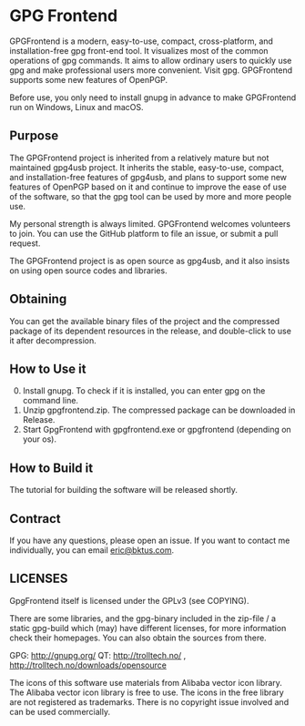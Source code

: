 # GPG Frontend

GPGFrontend is a modern, easy-to-use, compact, cross-platform, and installation-free gpg front-end tool. It visualizes
most of the common operations of gpg commands. It aims to allow ordinary users to quickly use gpg and make professional
users more convenient. Visit gpg. GPGFrontend supports some new features of OpenPGP.

Before use, you only need to install gnupg in advance to make GPGFrontend run on Windows, Linux and macOS.

Purpose
-----
The GPGFrontend project is inherited from a relatively mature but not maintained gpg4usb project. It inherits the
stable, easy-to-use, compact, and installation-free features of gpg4usb, and plans to support some new features
of OpenPGP based on it and continue to improve the ease of use of the software, so that the gpg tool can be used by more
and more people use.

My personal strength is always limited. GPGFrontend welcomes volunteers to join. You can use the GitHub platform to file
an issue, or submit a pull request.

The GPGFrontend project is as open source as gpg4usb, and it also insists on using open source codes and libraries.


Obtaining
---------
You can get the available binary files of the project and the compressed package of its dependent resources in the
release, and double-click to use it after decompression.

How to Use it
---------

0. Install gnupg. To check if it is installed, you can enter gpg on the command line.
1. Unzip gpgfrontend.zip. The compressed package can be downloaded in Release.
2. Start GpgFrontend with gpgfrontend.exe or gpgfrontend (depending on your os).

How to Build it
---------

The tutorial for building the software will be released shortly.

Contract
-------
If you have any questions, please open an issue. If you want to contact me individually, you can email eric@bktus.com.

LICENSES
--------
GpgFrontend itself is licensed under the GPLv3 (see COPYING).

There are some libraries, and the gpg-binary included in the zip-file / a static gpg-build which (may) have different
licenses, for more information check their homepages. You can also obtain the sources from there.

GPG: http://gnupg.org/
QT: http://trolltech.no/ , http://trolltech.no/downloads/opensource

The icons of this software use materials from Alibaba vector icon library. The Alibaba vector icon library is free to
use. The icons in the free library are not registered as trademarks. There is no copyright issue involved and can be
used commercially.

